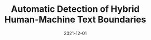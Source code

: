 ---
title: "Automatic Detection of Hybrid Human-Machine Text Boundaries"
collection: publications
permalink: /publications/boundaries
date: 2021-12-01
venue: 'Course Project: CIS 5200'
paperurl: /files/boundaries.pdf
citation: 'Joe Cutler*, Liam Dugan*, <b>Shreya Havaldar</b>*, Adam Stein* (2021)'
---